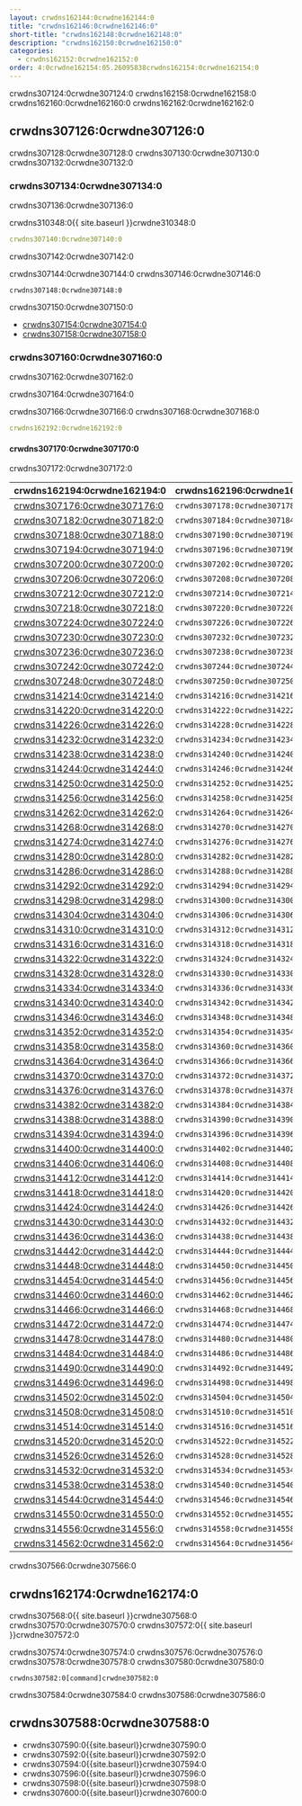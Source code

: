 ```yaml
---
layout: crwdns162144:0crwdne162144:0
title: "crwdns162146:0crwdne162146:0"
short-title: "crwdns162148:0crwdne162148:0"
description: "crwdns162150:0crwdne162150:0"
categories:
  - crwdns162152:0crwdne162152:0
order: 4:0crwdne162154:05.26095838crwdns162154:0crwdne162154:0
---
```


crwdns307124:0crwdne307124:0 crwdns162158:0crwdne162158:0 crwdns162160:0crwdne162160:0 crwdns162162:0crwdne162162:0

## crwdns307126:0crwdne307126:0

crwdns307128:0crwdne307128:0 crwdns307130:0crwdne307130:0 crwdns307132:0crwdne307132:0

### crwdns307134:0crwdne307134:0

crwdns307136:0crwdne307136:0

crwdns310348:0{{ site.baseurl }}crwdne310348:0

```yaml
crwdns307140:0crwdne307140:0
```

crwdns307142:0crwdne307142:0

crwdns307144:0crwdne307144:0 crwdns307146:0crwdne307146:0

    crwdns307148:0crwdne307148:0
    

crwdns307150:0crwdne307150:0

- [crwdns307154:0crwdne307154:0](crwdns307152:0crwdne307152:0) 
- [crwdns307158:0crwdne307158:0](crwdns307156:0crwdne307156:0)

### crwdns307160:0crwdne307160:0

crwdns307162:0crwdne307162:0

crwdns307164:0crwdne307164:0

crwdns307166:0crwdne307166:0 crwdns307168:0crwdne307168:0

```yaml
crwdns162192:0crwdne162192:0
```

#### crwdns307170:0crwdne307170:0

crwdns307172:0crwdne307172:0

| crwdns162194:0crwdne162194:0                                 | crwdns162196:0crwdne162196:0   |
| ------------------------------------------------------------ | ------------------------------ |
| [crwdns307176:0crwdne307176:0](crwdns307174:0crwdne307174:0) | `crwdns307178:0crwdne307178:0` |
| [crwdns307182:0crwdne307182:0](crwdns307180:0crwdne307180:0) | `crwdns307184:0crwdne307184:0` |
| [crwdns307188:0crwdne307188:0](crwdns307186:0crwdne307186:0) | `crwdns307190:0crwdne307190:0` |
| [crwdns307194:0crwdne307194:0](crwdns307192:0crwdne307192:0) | `crwdns307196:0crwdne307196:0` |
| [crwdns307200:0crwdne307200:0](crwdns307198:0crwdne307198:0) | `crwdns307202:0crwdne307202:0` |
| [crwdns307206:0crwdne307206:0](crwdns307204:0crwdne307204:0) | `crwdns307208:0crwdne307208:0` |
| [crwdns307212:0crwdne307212:0](crwdns307210:0crwdne307210:0) | `crwdns307214:0crwdne307214:0` |
| [crwdns307218:0crwdne307218:0](crwdns307216:0crwdne307216:0) | `crwdns307220:0crwdne307220:0` |
| [crwdns307224:0crwdne307224:0](crwdns307222:0crwdne307222:0) | `crwdns307226:0crwdne307226:0` |
| [crwdns307230:0crwdne307230:0](crwdns307228:0crwdne307228:0) | `crwdns307232:0crwdne307232:0` |
| [crwdns307236:0crwdne307236:0](crwdns307234:0crwdne307234:0) | `crwdns307238:0crwdne307238:0` |
| [crwdns307242:0crwdne307242:0](crwdns307240:0crwdne307240:0) | `crwdns307244:0crwdne307244:0` |
| [crwdns307248:0crwdne307248:0](crwdns307246:0crwdne307246:0) | `crwdns307250:0crwdne307250:0` |
| [crwdns314214:0crwdne314214:0](crwdns314212:0crwdne314212:0) | `crwdns314216:0crwdne314216:0` |
| [crwdns314220:0crwdne314220:0](crwdns314218:0crwdne314218:0) | `crwdns314222:0crwdne314222:0` |
| [crwdns314226:0crwdne314226:0](crwdns314224:0crwdne314224:0) | `crwdns314228:0crwdne314228:0` |
| [crwdns314232:0crwdne314232:0](crwdns314230:0crwdne314230:0) | `crwdns314234:0crwdne314234:0` |
| [crwdns314238:0crwdne314238:0](crwdns314236:0crwdne314236:0) | `crwdns314240:0crwdne314240:0` |
| [crwdns314244:0crwdne314244:0](crwdns314242:0crwdne314242:0) | `crwdns314246:0crwdne314246:0` |
| [crwdns314250:0crwdne314250:0](crwdns314248:0crwdne314248:0) | `crwdns314252:0crwdne314252:0` |
| [crwdns314256:0crwdne314256:0](crwdns314254:0crwdne314254:0) | `crwdns314258:0crwdne314258:0` |
| [crwdns314262:0crwdne314262:0](crwdns314260:0crwdne314260:0) | `crwdns314264:0crwdne314264:0` |
| [crwdns314268:0crwdne314268:0](crwdns314266:0crwdne314266:0) | `crwdns314270:0crwdne314270:0` |
| [crwdns314274:0crwdne314274:0](crwdns314272:0crwdne314272:0) | `crwdns314276:0crwdne314276:0` |
| [crwdns314280:0crwdne314280:0](crwdns314278:0crwdne314278:0) | `crwdns314282:0crwdne314282:0` |
| [crwdns314286:0crwdne314286:0](crwdns314284:0crwdne314284:0) | `crwdns314288:0crwdne314288:0` |
| [crwdns314292:0crwdne314292:0](crwdns314290:0crwdne314290:0) | `crwdns314294:0crwdne314294:0` |
| [crwdns314298:0crwdne314298:0](crwdns314296:0crwdne314296:0) | `crwdns314300:0crwdne314300:0` |
| [crwdns314304:0crwdne314304:0](crwdns314302:0crwdne314302:0) | `crwdns314306:0crwdne314306:0` |
| [crwdns314310:0crwdne314310:0](crwdns314308:0crwdne314308:0) | `crwdns314312:0crwdne314312:0` |
| [crwdns314316:0crwdne314316:0](crwdns314314:0crwdne314314:0) | `crwdns314318:0crwdne314318:0` |
| [crwdns314322:0crwdne314322:0](crwdns314320:0crwdne314320:0) | `crwdns314324:0crwdne314324:0` |
| [crwdns314328:0crwdne314328:0](crwdns314326:0crwdne314326:0) | `crwdns314330:0crwdne314330:0` |
| [crwdns314334:0crwdne314334:0](crwdns314332:0crwdne314332:0) | `crwdns314336:0crwdne314336:0` |
| [crwdns314340:0crwdne314340:0](crwdns314338:0crwdne314338:0) | `crwdns314342:0crwdne314342:0` |
| [crwdns314346:0crwdne314346:0](crwdns314344:0crwdne314344:0) | `crwdns314348:0crwdne314348:0` |
| [crwdns314352:0crwdne314352:0](crwdns314350:0crwdne314350:0) | `crwdns314354:0crwdne314354:0` |
| [crwdns314358:0crwdne314358:0](crwdns314356:0crwdne314356:0) | `crwdns314360:0crwdne314360:0` |
| [crwdns314364:0crwdne314364:0](crwdns314362:0crwdne314362:0) | `crwdns314366:0crwdne314366:0` |
| [crwdns314370:0crwdne314370:0](crwdns314368:0crwdne314368:0) | `crwdns314372:0crwdne314372:0` |
| [crwdns314376:0crwdne314376:0](crwdns314374:0crwdne314374:0) | `crwdns314378:0crwdne314378:0` |
| [crwdns314382:0crwdne314382:0](crwdns314380:0crwdne314380:0) | `crwdns314384:0crwdne314384:0` |
| [crwdns314388:0crwdne314388:0](crwdns314386:0crwdne314386:0) | `crwdns314390:0crwdne314390:0` |
| [crwdns314394:0crwdne314394:0](crwdns314392:0crwdne314392:0) | `crwdns314396:0crwdne314396:0` |
| [crwdns314400:0crwdne314400:0](crwdns314398:0crwdne314398:0) | `crwdns314402:0crwdne314402:0` |
| [crwdns314406:0crwdne314406:0](crwdns314404:0crwdne314404:0) | `crwdns314408:0crwdne314408:0` |
| [crwdns314412:0crwdne314412:0](crwdns314410:0crwdne314410:0) | `crwdns314414:0crwdne314414:0` |
| [crwdns314418:0crwdne314418:0](crwdns314416:0crwdne314416:0) | `crwdns314420:0crwdne314420:0` |
| [crwdns314424:0crwdne314424:0](crwdns314422:0crwdne314422:0) | `crwdns314426:0crwdne314426:0` |
| [crwdns314430:0crwdne314430:0](crwdns314428:0crwdne314428:0) | `crwdns314432:0crwdne314432:0` |
| [crwdns314436:0crwdne314436:0](crwdns314434:0crwdne314434:0) | `crwdns314438:0crwdne314438:0` |
| [crwdns314442:0crwdne314442:0](crwdns314440:0crwdne314440:0) | `crwdns314444:0crwdne314444:0` |
| [crwdns314448:0crwdne314448:0](crwdns314446:0crwdne314446:0) | `crwdns314450:0crwdne314450:0` |
| [crwdns314454:0crwdne314454:0](crwdns314452:0crwdne314452:0) | `crwdns314456:0crwdne314456:0` |
| [crwdns314460:0crwdne314460:0](crwdns314458:0crwdne314458:0) | `crwdns314462:0crwdne314462:0` |
| [crwdns314466:0crwdne314466:0](crwdns314464:0crwdne314464:0) | `crwdns314468:0crwdne314468:0` |
| [crwdns314472:0crwdne314472:0](crwdns314470:0crwdne314470:0) | `crwdns314474:0crwdne314474:0` |
| [crwdns314478:0crwdne314478:0](crwdns314476:0crwdne314476:0) | `crwdns314480:0crwdne314480:0` |
| [crwdns314484:0crwdne314484:0](crwdns314482:0crwdne314482:0) | `crwdns314486:0crwdne314486:0` |
| [crwdns314490:0crwdne314490:0](crwdns314488:0crwdne314488:0) | `crwdns314492:0crwdne314492:0` |
| [crwdns314496:0crwdne314496:0](crwdns314494:0crwdne314494:0) | `crwdns314498:0crwdne314498:0` |
| [crwdns314502:0crwdne314502:0](crwdns314500:0crwdne314500:0) | `crwdns314504:0crwdne314504:0` |
| [crwdns314508:0crwdne314508:0](crwdns314506:0crwdne314506:0) | `crwdns314510:0crwdne314510:0` |
| [crwdns314514:0crwdne314514:0](crwdns314512:0crwdne314512:0) | `crwdns314516:0crwdne314516:0` |
| [crwdns314520:0crwdne314520:0](crwdns314518:0crwdne314518:0) | `crwdns314522:0crwdne314522:0` |
| [crwdns314526:0crwdne314526:0](crwdns314524:0crwdne314524:0) | `crwdns314528:0crwdne314528:0` |
| [crwdns314532:0crwdne314532:0](crwdns314530:0crwdne314530:0) | `crwdns314534:0crwdne314534:0` |
| [crwdns314538:0crwdne314538:0](crwdns314536:0crwdne314536:0) | `crwdns314540:0crwdne314540:0` |
| [crwdns314544:0crwdne314544:0](crwdns314542:0crwdne314542:0) | `crwdns314546:0crwdne314546:0` |
| [crwdns314550:0crwdne314550:0](crwdns314548:0crwdne314548:0) | `crwdns314552:0crwdne314552:0` |
| [crwdns314556:0crwdne314556:0](crwdns314554:0crwdne314554:0) | `crwdns314558:0crwdne314558:0` |
| [crwdns314562:0crwdne314562:0](crwdns314560:0crwdne314560:0) | `crwdns314564:0crwdne314564:0` | crwdns307564:0crwdne307564:0 

crwdns307566:0crwdne307566:0

## crwdns162174:0crwdne162174:0

crwdns307568:0{{ site.baseurl }}crwdne307568:0 crwdns307570:0crwdne307570:0 crwdns307572:0{{ site.baseurl }}crwdne307572:0

crwdns307574:0crwdne307574:0 crwdns307576:0crwdne307576:0 crwdns307578:0crwdne307578:0 crwdns307580:0crwdne307580:0

    crwdns307582:0[command]crwdne307582:0
    

crwdns307584:0crwdne307584:0 crwdns307586:0crwdne307586:0

## crwdns307588:0crwdne307588:0

- crwdns307590:0{{site.baseurl}}crwdne307590:0
- crwdns307592:0{{site.baseurl}}crwdne307592:0
- crwdns307594:0{{site.baseurl}}crwdne307594:0
- crwdns307596:0{{site.baseurl}}crwdne307596:0
- crwdns307598:0{{site.baseurl}}crwdne307598:0
- crwdns307600:0{{site.baseurl}}crwdne307600:0